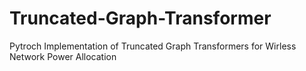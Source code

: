 # Truncated-Graph-Transformer

Pytroch Implementation of Truncated Graph Transformers for Wirless Network Power Allocation